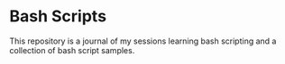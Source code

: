 # Bash Scripts

This repository is a journal of my sessions learning bash scripting and a collection of bash script samples.
